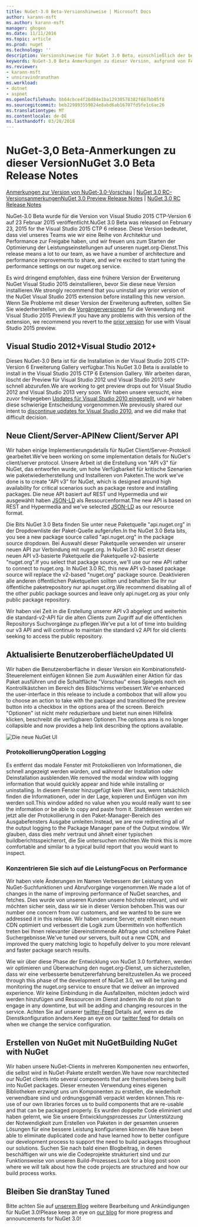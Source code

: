 ```yaml
---
title: NuGet-3.0 Beta-Versionshinweise | Microsoft Docs
author: karann-msft
ms.author: karann-msft
manager: ghogen
ms.date: 11/11/2016
ms.topic: article
ms.prod: nuget
ms.technology: ''
description: Versionshinweise für NuGet 3.0 Beta, einschließlich der bekannten Probleme, Fehlerbehebungen, Funktionen und Archivierung von dcrs Design.
keywords: NuGet-3.0 Beta Anmerkungen zu dieser Version, aufgrund von Fehlerbehebungen, bekannte Probleme, zusätzliche Funktionen, Archivierung von dcrs Design
ms.reviewer:
- karann-msft
- unniravindranathan
ms.workload:
- dotnet
- aspnet
ms.openlocfilehash: bb64cbce4f26d84e1ba12930578382f887bb85f8
ms.sourcegitcommit: beb229893559824e8abd6ab16707fd5fe1c6ac26
ms.translationtype: MT
ms.contentlocale: de-DE
ms.lasthandoff: 03/28/2018
---
```

# <a name="nuget-30-beta-release-notes"></a><span data-ttu-id="22244-104">NuGet-3,0 Beta-Anmerkungen zu dieser Version</span><span class="sxs-lookup"><span data-stu-id="22244-104">NuGet 3.0 Beta Release Notes</span></span>

<span data-ttu-id="22244-105">[Anmerkungen zur Version von NuGet-3.0-Vorschau](../release-notes/nuget-3.0-preview.md) | [NuGet 3.0 RC-Versionsanmerkungen](../release-notes/nuget-3.0-rc.md)</span><span class="sxs-lookup"><span data-stu-id="22244-105">[NuGet 3.0 Preview Release Notes](../release-notes/nuget-3.0-preview.md) | [NuGet 3.0 RC Release Notes](../release-notes/nuget-3.0-rc.md)</span></span>

<span data-ttu-id="22244-106">NuGet-3.0 Beta wurde für die Version von Visual Studio 2015 CTP-Version 6 auf 23 Februar 2015 veröffentlicht.</span><span class="sxs-lookup"><span data-stu-id="22244-106">NuGet 3.0 Beta was released on February 23, 2015 for the Visual Studio 2015 CTP 6 release.</span></span> <span data-ttu-id="22244-107">Diese Version bedeutet, dass viel unseres Teams wie wir eine Reihe von Architektur und Performance zur Freigabe haben, und wir freuen uns zum Starten der Optimierung der Leistungseinstellungen auf unseren nuget.org-Dienst.</span><span class="sxs-lookup"><span data-stu-id="22244-107">This release means a lot to our team, as we have a number of architecture and performance improvements to share, and we're excited to start tuning the performance settings on our nuget.org service.</span></span>

<span data-ttu-id="22244-108">Es wird dringend empfohlen, dass eine frühere Version der Erweiterung NuGet Visual Studio 2015 deinstallieren, bevor Sie diese neue Version installieren.</span><span class="sxs-lookup"><span data-stu-id="22244-108">We strongly recommend that you uninstall any prior version of the NuGet Visual Studio 2015 extension before installing this new version.</span></span>  <span data-ttu-id="22244-109">Wenn Sie Probleme mit dieser Version der Erweiterung auftreten, sollten Sie Sie wiederherstellen, um die [Vorgängerversionen](http://nuget.codeplex.com/downloads/get/909582) für die Verwendung mit Visual Studio 2015 Preview.</span><span class="sxs-lookup"><span data-stu-id="22244-109">If you have any problems with this version of the extension, we recommend you revert to the [prior version](http://nuget.codeplex.com/downloads/get/909582) for use with Visual Studio 2015 preview.</span></span>

## <a name="visual-studio-2012"></a><span data-ttu-id="22244-110">Visual Studio 2012+</span><span class="sxs-lookup"><span data-stu-id="22244-110">Visual Studio 2012+</span></span>

<span data-ttu-id="22244-111">Dieses NuGet-3.0 Beta ist für die Installation in der Visual Studio 2015 CTP-Version 6 Erweiterung Gallery verfügbar.</span><span class="sxs-lookup"><span data-stu-id="22244-111">This NuGet 3.0 Beta is available to install in the Visual Studio 2015 CTP 6 Extension Gallery.</span></span> <span data-ttu-id="22244-112">Wir arbeiten daran, löscht der Preview für Visual Studio 2012 und Visual Studio 2013 sehr schnell abzurufen.</span><span class="sxs-lookup"><span data-stu-id="22244-112">We are working to get preview drops out for Visual Studio 2012 and Visual Studio 2013 very soon.</span></span> <span data-ttu-id="22244-113">Wir haben unsere versucht, eine zuvor freigegeben [Updates für Visual Studio 2010 eingestellt](http://blog.nuget.org/20141002/visual-studio-2010.html), und wir haben diese schwierige Entscheidung vorgenommen.</span><span class="sxs-lookup"><span data-stu-id="22244-113">We previously shared our intent to [discontinue updates for Visual Studio 2010](http://blog.nuget.org/20141002/visual-studio-2010.html), and we did make that difficult decision.</span></span>

## <a name="new-clientserver-api"></a><span data-ttu-id="22244-114">Neue Client/Server-API</span><span class="sxs-lookup"><span data-stu-id="22244-114">New Client/Server API</span></span>

<span data-ttu-id="22244-115">Wir haben einige Implementierungsdetails für NuGet Client/Server-Protokoll gearbeitet.</span><span class="sxs-lookup"><span data-stu-id="22244-115">We've been working on some implementation details for NuGet's client/server protocol.</span></span> <span data-ttu-id="22244-116">Unsere Arbeit ist die Erstellung von "API v3" für NuGet, das entworfen wurde, um hohe Verfügbarkeit für kritische Szenarien wie paketwiederherstellung und Installieren von Paketen.</span><span class="sxs-lookup"><span data-stu-id="22244-116">The work we've done is to create "API v3" for NuGet, which is designed around high availability for critical scenarios such as package restore and installing packages.</span></span> <span data-ttu-id="22244-117">Die neue API basiert auf REST und Hypermedia und wir ausgewählt haben [JSON-LD](http://json-ld.org) als Ressourcenformat.</span><span class="sxs-lookup"><span data-stu-id="22244-117">The new API is based on REST and Hypermedia and we've selected [JSON-LD](http://json-ld.org) as our resource format.</span></span>

<span data-ttu-id="22244-118">Die Bits NuGet 3.0 Beta finden Sie unter neue Paketquelle "api.nuget.org" in der Dropdownliste der Paket-Quelle aufgerufen.</span><span class="sxs-lookup"><span data-stu-id="22244-118">In the NuGet 3.0 Beta bits, you see a new package source called "api.nuget.org" in the package source dropdown.</span></span>   <span data-ttu-id="22244-119">Bei Auswahl dieser Paketquelle verwenden wir unserer neuen API zur Verbindung mit nuget.org. In NuGet 3.0 RC ersetzt dieser neuen API v3-basierte Paketquelle die Paketquelle v2-basierte "nuget.org".</span><span class="sxs-lookup"><span data-stu-id="22244-119">If you select that package source, we'll use our new API rather to connect to nuget.org. In NuGet 3.0 RC, this new API v3-based package source will replace the v2-based "nuget.org" package source.</span></span>  <span data-ttu-id="22244-120">Deaktivieren alle anderen öffentlichen Paketquellen sollten und behalten Sie Ihr nur öffentliche paketrepository nur api.nuget.org.</span><span class="sxs-lookup"><span data-stu-id="22244-120">We recommend disabling all of the other public package sources and leave only api.nuget.org as your only public package repository.</span></span>

<span data-ttu-id="22244-121">Wir haben viel Zeit in die Erstellung unserer API v3 abgelegt und weiterhin die standard-v2-API für die alten Clients zum Zugriff auf die öffentlichen Repositorys Suchvorgänge zu pflegen.</span><span class="sxs-lookup"><span data-stu-id="22244-121">We've put a lot of time into building our v3 API and will continue to maintain the standard v2 API for old clients seeking to access the public repository.</span></span>

## <a name="updated-ui"></a><span data-ttu-id="22244-122">Aktualisierte Benutzeroberfläche</span><span class="sxs-lookup"><span data-stu-id="22244-122">Updated UI</span></span>

<span data-ttu-id="22244-123">Wir haben die Benutzeroberfläche in dieser Version ein Kombinationsfeld-Steuerelement einfügen können Sie zum Auswählen einer Aktion für das Paket ausführen und die Schaltfläche "Vorschau" eines Spiegels noch ein Kontrollkästchen im Bereich des Bildschirms verbessert.</span><span class="sxs-lookup"><span data-stu-id="22244-123">We've enhanced the user-interface in this release to include a combobox that will allow you to choose an action to take with the package and transitioned the preview button into a checkbox in the options area of the screen.</span></span>  <span data-ttu-id="22244-124">Bereich "Optionen" ist nicht mehr reduzierbare und bietet nun einen Hilfelink klicken, beschreibt die verfügbaren Optionen.</span><span class="sxs-lookup"><span data-stu-id="22244-124">The options area is no longer collapsible and now provides a help link describing the options available.</span></span>

![Die neue NuGet UI](./media/NuGet-3.0-Beta/updated-ui.png)


### <a name="operation-logging"></a><span data-ttu-id="22244-126">Protokollierung</span><span class="sxs-lookup"><span data-stu-id="22244-126">Operation Logging</span></span>

<span data-ttu-id="22244-127">Es entfernt das modale Fenster mit Protokollieren von Informationen, die schnell angezeigt werden würden, und während der Installation oder Deinstallation ausblenden.</span><span class="sxs-lookup"><span data-stu-id="22244-127">We removed the modal window with logging information that would quickly appear and hide while installing or uninstalling.</span></span>  <span data-ttu-id="22244-128">In diesem Fenster hinzugefügt kein Wert aus, wenn tatsächlich finden die Informationen, oder in der Lage, kopieren und Einfügen von ihm werden soll.</span><span class="sxs-lookup"><span data-stu-id="22244-128">This window added no value when you would really want to see the information or be able to copy and paste from it.</span></span>  <span data-ttu-id="22244-129">Stattdessen werden wir jetzt alle der Protokollierung in den Paket-Manager-Bereich des Ausgabefensters Ausgabe umleiten.</span><span class="sxs-lookup"><span data-stu-id="22244-129">Instead, we are now redirecting all of the output logging to the Package Manager pane of the Output window.</span></span>  <span data-ttu-id="22244-130">Wir glauben, dass dies mehr vertraut und ähnelt einer typischen buildberichtsspeicherort, die Sie untersuchen möchten.</span><span class="sxs-lookup"><span data-stu-id="22244-130">We think this is more comfortable and similar to a typical build report that you would want to inspect.</span></span>


### <a name="focus-on-performance"></a><span data-ttu-id="22244-131">Konzentrieren Sie sich auf die Leistung</span><span class="sxs-lookup"><span data-stu-id="22244-131">Focus on Performance</span></span>

<span data-ttu-id="22244-132">Wir haben viele Änderungen im Namen Verbessern der Leistung von NuGet-Suchfunktionen und Abrufvorgänge vorgenommen.</span><span class="sxs-lookup"><span data-stu-id="22244-132">We made a lot of changes in the name of improving performance of NuGet searches, and fetches.</span></span>  <span data-ttu-id="22244-133">Dies wurde von unseren Kunden unsere höchste relevant, und wir möchten sicher sein, dass wir sie in dieser Version behoben.</span><span class="sxs-lookup"><span data-stu-id="22244-133">This was our number one concern from our customers, and we wanted to be sure we addressed it in this release.</span></span>  <span data-ttu-id="22244-134">Wir haben unsere Server, erstellt einen neuen CDN optimiert und verbessert die Logik zum Übermitteln von hoffentlich treten bei Ihnen relevanter übereinstimmende Abfrage und schnellere Paket Suchergebnisse.</span><span class="sxs-lookup"><span data-stu-id="22244-134">We've tuned our servers, built out a new CDN, and improved the query matching logic to hopefully deliver to you more relevant and faster package search results.</span></span>

<span data-ttu-id="22244-135">Wie wir über diese Phase der Entwicklung von NuGet 3.0 fortfahren, werden wir optimieren und Überwachung den nuget.org-Dienst, um sicherzustellen, dass wir eine verbesserte benutzererfahrung bereitzustellen.</span><span class="sxs-lookup"><span data-stu-id="22244-135">As we proceed through this phase of the development of NuGet 3.0, we will be tuning and monitoring the nuget.org service to ensure that we deliver an improved experience.</span></span>  <span data-ttu-id="22244-136">Wir keine Einbindung in die Ausfallzeiten, möchten jedoch wird werden hinzufügen und Ressourcen im Dienst ändern.</span><span class="sxs-lookup"><span data-stu-id="22244-136">We do not plan to engage in any downtime, but will be adding and changing resources in the service.</span></span>  <span data-ttu-id="22244-137">Achten Sie auf unserer [twitter-Feed](http://twitter.com/nuget) Details auf, wenn es die Dienstkonfiguration ändern.</span><span class="sxs-lookup"><span data-stu-id="22244-137">Keep an eye on our [twitter feed](http://twitter.com/nuget) for details on when we change the service configuration.</span></span>

## <a name="building-nuget-with-nuget"></a><span data-ttu-id="22244-138">Erstellen von NuGet mit NuGet</span><span class="sxs-lookup"><span data-stu-id="22244-138">Building NuGet with NuGet</span></span>

<span data-ttu-id="22244-139">Wir haben unsere NuGet-Clients in mehreren Komponenten neu entworfen, die selbst wird in NuGet-Pakete erstellt werden.</span><span class="sxs-lookup"><span data-stu-id="22244-139">We have now rearchitected our NuGet clients into several components that are themselves being built into NuGet packages.</span></span> <span data-ttu-id="22244-140">Dieser erneuten Verwendung eines eigenen Bibliotheken erzwingt uns um Komponenten zu erstellen, die wiederholt verwendbare sind und ordnungsgemäß verpackt werden können.</span><span class="sxs-lookup"><span data-stu-id="22244-140">This re-use of our own libraries forces us to build components that are re-usable and that can be packaged properly.</span></span>  <span data-ttu-id="22244-141">Es wurden doppelte Code eliminiert und haben gelernt, wie Sie unsere Entwicklungsprozesses zur Unterstützung der Notwendigkeit zum Erstellen von Paketen in der gesamten unseren Lösungen für eine bessere Leistung konfigurieren können.</span><span class="sxs-lookup"><span data-stu-id="22244-141">We have been able to eliminate duplicated code and have learned how to better configure our development process to support the need to build packages throughout our solutions.</span></span>  <span data-ttu-id="22244-142">Suchen Sie nach bald einen Blogbeitrag, in denen beschäftigen wir uns wie die Codeprojekte strukturiert sind und zur Funktionsweise von unseren Build-Prozesses.</span><span class="sxs-lookup"><span data-stu-id="22244-142">Look for a blog post soon where we will talk about how the code projects are structured and how our build process works.</span></span>

## <a name="stay-tuned"></a><span data-ttu-id="22244-143">Bleiben Sie dran</span><span class="sxs-lookup"><span data-stu-id="22244-143">Stay Tuned</span></span>

<span data-ttu-id="22244-144">Bitte achten Sie auf [unserem Blog](http://blog.nuget.org) weitere Bearbeitung und Ankündigungen für NuGet 3.0!</span><span class="sxs-lookup"><span data-stu-id="22244-144">Please keep an eye on [our blog](http://blog.nuget.org) for more progress and announcements for NuGet 3.0!</span></span>
